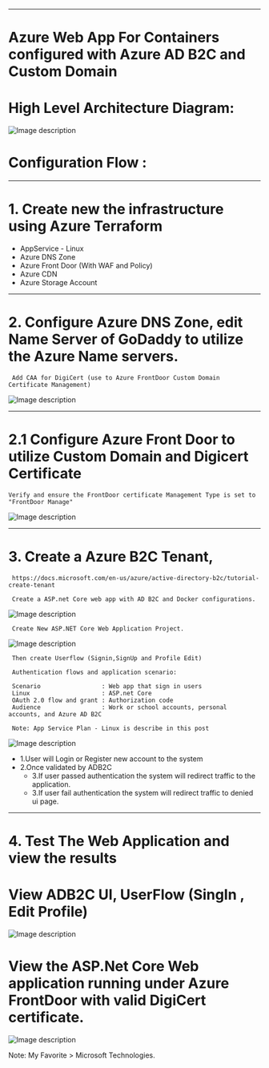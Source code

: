 ----------------------------------------------------------
# Azure Web App For Containers configured with Azure AD B2C and Custom Domain


# High Level Architecture Diagram:


![Image description](https://github.com/GBuenaflor/01azure-appservices-webapp4container-b2c/blob/master/GB-WebAppForContainer01.png)


# Configuration Flow :

------------------------------------------------------------------------------
# 1. Create new the infrastructure using Azure Terraform

 - AppService - Linux
 - Azure DNS Zone
 - Azure Front Door (With WAF and Policy)
 - Azure CDN
 - Azure Storage Account
 
 
------------------------------------------------------------------------------
# 2. Configure Azure DNS Zone, edit Name Server of GoDaddy to utilize the Azure Name servers.
     Add CAA for DigiCert (use to Azure FrontDoor Custom Domain Certificate Management)
	 
![Image description](https://github.com/GBuenaflor/01azure-appservices-webapp4container-b2c/blob/master/GB-WebAppForContainer02.png)


------------------------------------------------------------------------------
# 2.1 Configure Azure Front Door to utilize Custom Domain and Digicert Certificate

    Verify and ensure the FrontDoor certificate Management Type is set to "FrontDoor Manage"

![Image description](https://github.com/GBuenaflor/01azure-appservices-webapp4container-b2c/blob/master/GB-WebAppForContainer03.png)


------------------------------------------------------------------------------
# 3. Create a Azure B2C Tenant,
	 https://docs.microsoft.com/en-us/azure/active-directory-b2c/tutorial-create-tenant

     Create a ASP.net Core web app with AD B2C and Docker configurations.

![Image description](https://github.com/GBuenaflor/01azure-appservices-webapp4container-b2c/blob/master/GB-WebAppForContainer04.png)

	 
     Create New ASP.NET Core Web Application Project.

![Image description](https://github.com/GBuenaflor/01azure-appservices-webapp4container-b2c/blob/master/GB-WebAppForContainer05.png)

	 
     Then create Userflow (Signin,SignUp and Profile Edit) 

	 Authentication flows and application scenario:

     Scenario                 : Web app that sign in users
     Linux                    : ASP.net Core
     OAuth 2.0 flow and grant : Authorization code
     Audience                 : Work or school accounts, personal accounts, and Azure AD B2C

     Note: App Service Plan - Linux is describe in this post
	 
![Image description](https://github.com/GBuenaflor/01azure-appservices-webapp4container-b2c/blob/master/GB-WebAppForContainer06.png)


   - 1.User will Login or Register new account to the system
   - 2.Once validated by ADB2C
      - 3.If user passed authentication the system will redirect traffic to the application.
      - 3.If user fail authentication the system will redirect traffic to denied ui page.

	   
 
------------------------------------------------------------------------------
# 4. Test The Web Application and view the results

 
 
# View ADB2C UI, UserFlow (SingIn , Edit Profile)


![Image description](https://github.com/GBuenaflor/01azure-appservices-webapp4container-b2c/blob/master/GB-WebAppForContainer07.png)


# View the ASP.Net Core Web application running under Azure FrontDoor with valid DigiCert certificate.


![Image description](https://github.com/GBuenaflor/01azure-appservices-webapp4container-b2c/blob/master/GB-WebAppForContainer08.png)

 



Note: My Favorite > Microsoft Technologies.
